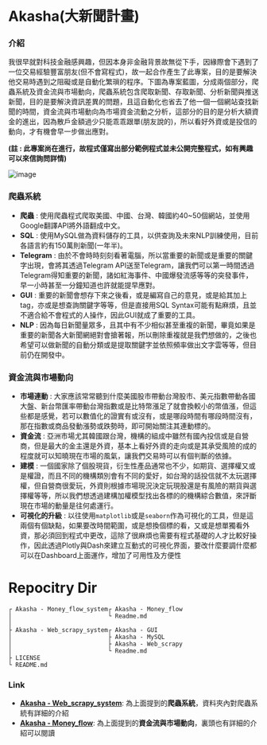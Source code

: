 # Akasha(大新聞計畫)
### 介紹
我很早就對科技金融感興趣，但因本身非金融背景故無從下手，因緣際會下遇到了一位交易經驗豐富朋友(但不會寫程式)，故一起合作產生了此專案，目的是要解決他交易時遇到之阻礙或是自動化繁瑣的程序。下圖為專案藍圖，分成兩個部分，爬蟲系統及資金流與市場動向，爬蟲系統包含爬取新聞、存取新聞、分析新聞與推送新聞，目的是要解決資訊差異的問題，且這自動化也省去了他一個一個網站查找新聞的時間，資金流與市場動向為市場資金流動之分析，這部分的目的是分析大額資金的進出，因為散戶金額過少只能乖乖跟單(朋友說的)，所以看好外資或是投信的動向，才有機會早一步做出應對。

**(註 : 此專案尚在進行，故程式僅寫出部分範例程式並未公開完整程式，如有興趣可以來信詢問詳情)**

![image](https://github.com/JulianLee310514065/SideProject--Akasha/assets/101493861/54fe6479-8ce0-4af0-b652-e9b590ac53d3)



### 爬蟲系統
* **爬蟲** : 使用爬蟲程式爬取美國、中國、台灣、韓國約40~50個網站，並使用Google翻譯API將外語翻成中文。
* **SQL** : 使用MySQL做為資料儲存的工具，以供查詢及未來NLP訓練使用，目前各語言約有150萬則新聞(一年半)。
* **Telegram** : 由於不會時時刻刻看著電腦，所以當重要的新聞或是重要的關鍵字出現，會將其透過Telegram API送至Telegram，讓我們可以第一時間透過Telegram得知重要的新聞，諸如紅海事件、中國爆發流感等等的突發事件，早一小時甚至一分鐘知道也許就能提早應對。
* **GUI** : 重要的新聞會想存下來之後看，或是編寫自己的意見，或是給其加上tag，亦或是想查詢關鍵字等等，但是直接用SQL Syntax可能有點麻煩，且並不適合給不會程式的人操作，因此GUI就成了重要的工具。
* **NLP** : 因為每日新聞量眾多，且其中有不少相似甚至重複的新聞，畢竟如果是重要的新聞各大新聞網絕對會搶著報，所以刪除重複就是我們想做的，之後也希望可以做新聞的自動分類或是提取關鍵字並依照頻率做出文字雲等等，但目前仍在開發中。

### 資金流與市場動向
* **市場連動** : 大家應該常常聽到什麼美國股市帶動台灣股市、美元指數帶動各國大盤、新台幣匯率帶動台灣指數或是比特幣漲足了就會換較小的幣值漲，但這些都是感覺，若可以數值化的證實有或沒有，或是哪段時間有哪段時間沒有，那在指數或商品發動漲勢或跌勢時，即可開始關注其連動標的。
* **資金流** : 亞洲市場尤其韓國跟台灣，機構的組成中雖然有國內投信或是自營商，但是最大的金主還是外資，基本上看好外資的走向或是其承受風險的成的程度就可以知曉現在市場的風氣，讓我們交易時可以有個判斷的依據。
* **建模** : 一個國家除了個股現貨，衍生性產品通常也不少，如期貨、選擇權又或是權證，而且不同的機構類別會有不同的愛好，如台灣的話投信就不太玩選擇權，但自營商很愛玩，外資則根據市場現況決定玩現股還是有風險的期貨與選擇權等等，所以我們想透過建構加權模型找出各標的的機構綜合數值，來評斷現在市場的動量是往何處運行。
* **可視化的升級** : 以往使用`matplotlib`或是`seaborn`作為可視化的工具，但是這兩個有個缺點，如果要改時間範圍，或是想換個標的看，又或是想單獨看外資，那必須回到程式中更改，這除了很麻煩也需要有程式基礎的人才比較好操作，因此透過Plotly與Dash來建立互動式的可視化界面，要改什麼要調什麼都可以在Dashboard上面運作，增加了可用性及方便性



# Repocitry Dir
```
┌ Akasha - Money_flow_system┌ Akasha - Money_flow
│                           └ Readme.md
│
├ Akasha - Web_scrapy_system┌ Akasha - GUI
│                           ├ Akasha - MySQL
│                           ├ Akasha - Web_scrapy
│                           └ Readme.md
├ LICENSE
└ README.md
```
### Link
* **[Akasha - Web_scrapy_system](https://github.com/JulianLee310514065/SideProject--Akasha/tree/main/Akasha%20-%20Web_scrapy_system)**: 為上面提到的**爬蟲系統**，資料夾內對爬蟲系統有詳細的介紹
* **[Akasha - Money_flow](https://github.com/JulianLee310514065/SideProject--Akasha/tree/main/Akasha%20-%20Money_flow_system/Akasha%20-%20Money_flow)**: 為上面提到的**資金流與市場動向**，裏頭也有詳細的介紹可以閱讀
